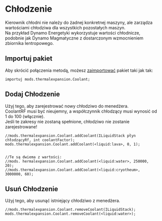 # Chłodzenie

Kierownik chłodni nie należy do żadnej konkretnej maszyny, ale zarządza wartościami chłodziwa dla wszystkich pozostałych maszyn.  
Na przykład Dynamo Energetyki wykorzystuje wartości chłodnicze, podobnie jak Dynamo Magmatyczne z dostarczonym wzmocnieniem zbiornika Ientropowego.

## Importuj pakiet

Aby skrócić połączenia metodą, możesz [zaimportować](/AdvancedFunctions/Import/) pakiet taki jak tak:

```zenscript
importuj mods.thermalexpansion.Coolant;
```

## Dodaj Chłodzenie

Użyj tego, aby zarejestrować nowy chłodziwo do menedżera.  
CoolantRF musi być nieujemny, a współczynnik chłodzący musi wynosić od 1 do 100 (włącznie).  
Jeśli te zakresy nie zostaną spełnione, chłodziwo nie zostanie zarejestrowane!

```zenscript
//mods.thermalexpansion.Coolant.addCoolant(ILiquidStack płyn chłodzącyRf, int coolantFactor);
mods.thermalexpansion.Coolant.addCoolant(<liquid:lava>, 0, 1);


//Te są dwiema z wartości:
//mods. hermalexpansion.Coolant.addCoolant(<liquid:water>, 250000, 20);
//mods.thermalexpansion.Coolant.addCoolant(<liquid:cryotheum>, 3000000, 60);
```

## Usuń Chłodzenie

Użyj tego, aby usunąć istniejący chłodziwo z menedżera.

```zenscript
//mods.thermalexpansion.Coolant.removeCoolant(ILiquidStack);
mods.thermalexpansion.Coolant.removeCoolant(<liquid:water>);
```
